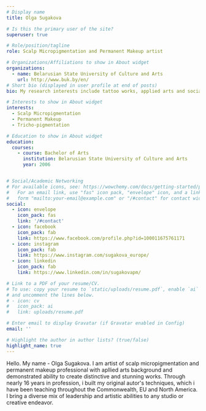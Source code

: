 ```yaml
---
# Display name
title: Olga Sugakova

# Is this the primary user of the site?
superuser: true

# Role/position/tagline
role: Scalp Micropigmentation and Permanent Makeup artist

# Organizations/Affiliations to show in About widget
organizations:
  - name: Belarusian State University of Culture and Arts
    url: http://www.buk.by/en/
# Short bio (displayed in user profile at end of posts)
bio: My research interests include tattoo works, applied arts and social media marketing.

# Interests to show in About widget
interests:
  - Scalp Micropigmentation
  - Permanent Makeup
  - Tricho-pigmentation

# Education to show in About widget
education:
  courses:
    - course: Bachelor of Arts
      institution: Belarusian State University of Culture and Arts
      year: 2006


# Social/Academic Networking
# For available icons, see: https://wowchemy.com/docs/getting-started/page-builder/#icons
#   For an email link, use "fas" icon pack, "envelope" icon, and a link in the
#   form "mailto:your-email@example.com" or "/#contact" for contact widget.
social:
  - icon: envelope
    icon_pack: fas
    link: '/#contact'
  - icon: facebook
    icon_pack: fab
    link: https://www.facebook.com/profile.php?id=100011675761171
  - icon: instagram
    icon_pack: fab
    link: https://www.instagram.com/sugakova_europe/
  - icon: linkedin
    icon_pack: fab
    link: https://www.linkedin.com/in/sugakovapm/

# Link to a PDF of your resume/CV.
# To use: copy your resume to `static/uploads/resume.pdf`, enable `ai` icons in `params.toml`,
# and uncomment the lines below.
# - icon: cv
#   icon_pack: ai
#   link: uploads/resume.pdf

# Enter email to display Gravatar (if Gravatar enabled in Config)
email: ''

# Highlight the author in author lists? (true/false)
highlight_name: true
---
```


Hello. My name  - Olga Sugakova. I am artist of scalp micropigmentation and permanent makeup professional with apllied arts background and demonstrated ability to create distinctive and stunning works.
Through nearly 16 years in profession, i built my original autor's techniques, which i have been teaching throughout the Commonwealth, EU and North America. 
I bring a diverse mix of leadership and artistic abilities to any studio or creative endeavor.
